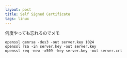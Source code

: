 ```yaml
---
layout: post
title: Self Signed Certificate
tags: linux
---
```

何度やっても忘れるのでメモ

    openssl genrsa -des3 -out server.key 1024
    openssl rsa -in server.key -out server.key
    openssl req -new -x509 -key server.key -out server.crt
